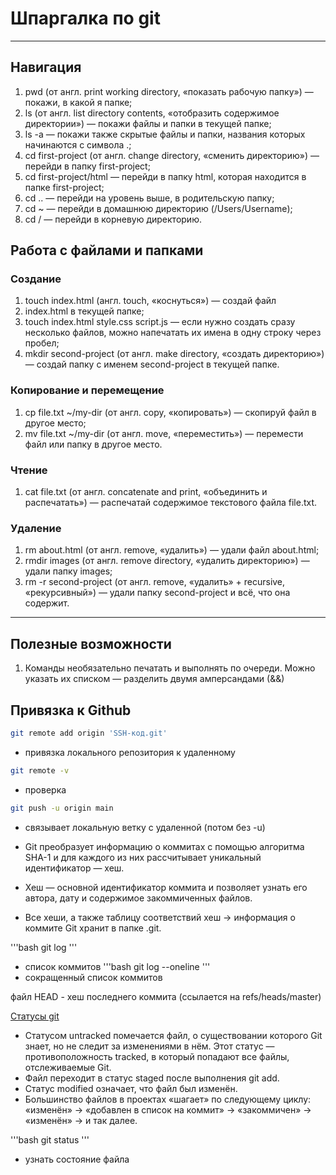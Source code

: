 # Шпаргалка по git
---
## Навигация  
1. pwd (от англ. print working directory, «показать рабочую папку») — покажи, в какой я папке;  
2. ls (от англ. list directory contents, «отобразить содержимое директории») — покажи файлы и папки в текущей папке;  
3. ls -a — покажи также скрытые файлы и папки, названия которых начинаются с символа .;  
4. cd first-project (от англ. change directory, «сменить директорию») — перейди в папку first-project;  
5. cd first-project/html — перейди в папку html, которая находится в папке first-project;  
6. cd .. — перейди на уровень выше, в родительскую папку;  
7. cd ~ — перейди в домашнюю директорию (/Users/Username);  
8. cd / — перейди в корневую директорию.   
## Работа с файлами и папками    
### Создание   
1. touch index.html (англ. touch, «коснуться») — создай файл   
2. index.html в текущей папке;  
3. touch index.html style.css script.js — если нужно создать сразу несколько файлов, можно напечатать их имена в одну строку через пробел;  
4. mkdir second-project (от англ. make directory, «создать директорию») — создай папку с именем second-project в текущей папке.   
### Копирование и перемещение   
1. cp file.txt ~/my-dir (от англ. copy, «копировать») — скопируй файл в другое место;  
2. mv file.txt ~/my-dir (от англ. move, «переместить») — перемести файл или папку в другое место.    
### Чтение  
1. cat file.txt (от англ. concatenate and print, «объединить и распечатать») — распечатай содержимое текстового файла file.txt.    
### Удаление   
1. rm about.html (от англ. remove, «удалить») — удали файл about.html;  
2. rmdir images (от англ. remove directory, «удалить директорию») — удали папку images;  
3. rm -r second-project (от англ. remove, «удалить» + recursive, «рекурсивный») — удали папку second-project и всё, что она содержит.   
---
## Полезные возможности  
1. Команды необязательно печатать и выполнять по очереди. Можно указать их списком — разделить двумя амперсандами (&&) 

## Привязка к Github  
```bash  
git remote add origin 'SSH-код.git'  
```  
- привязка локального репозитория к удаленному  
```bash  
git remote -v 
```
- проверка  
```bash  
git push -u origin main   
```
- связывает локальную ветку с удаленной (потом без -u)

- Git преобразует информацию о коммитах с помощью алгоритма SHA-1 и для каждого из них рассчитывает уникальный идентификатор — хеш.
- Хеш — основной идентификатор коммита и позволяет узнать его автора, дату и содержимое закоммиченных файлов.
- Все хеши, а также таблицу соответствий хеш → информация о коммите Git хранит в папке .git.

'''bash
git log
'''
- список коммитов
'''bash
git log --oneline
'''
- сокращенный список коммитов

файл HEAD - хеш последнего коммита (ссылается на refs/heads/master)

[Статусы git](https://pictures.s3.yandex.net/resources/M2_T5_1686651284.png)
- Статусом untracked помечается файл, о существовании которого Git знает, но не следит за изменениями в нём. Этот статус — противоположность tracked, в который попадают все файлы, отслеживаемые Git.
- Файл переходит в статус staged после выполнения git add.
- Статус modified означает, что файл был изменён.
- Большинство файлов в проектах «шагает» по следующему циклу: «изменён» → «добавлен в список на коммит» → «закоммичен» → «изменён» → и так далее.

'''bash
git status
'''
- узнать состояние файла
